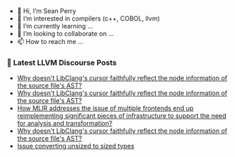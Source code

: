 - 👋 Hi, I’m Sean Perry
- 👀 I’m interested in compilers (c++, COBOL, llvm)
- 🌱 I’m currently learning ...
- 💞️ I’m looking to collaborate on ...
- 📫 How to reach me ...

<!---
s66perry/s66perry is a ✨ special ✨ repository because its `README.md` (this file) appears on your GitHub profile.
You can click the Preview link to take a look at your changes.
--->
### 📕 Latest LLVM Discourse Posts

<!-- DISCOURSE-LLVM:START -->
- [Why doesn&#39;t LibClang&#39;s cursor faithfully reflect the node information of the source file&#39;s AST?](https://discourse.llvm.org/t/why-doesnt-libclangs-cursor-faithfully-reflect-the-node-information-of-the-source-files-ast/73704#post_5)
- [Why doesn&#39;t LibClang&#39;s cursor faithfully reflect the node information of the source file&#39;s AST?](https://discourse.llvm.org/t/why-doesnt-libclangs-cursor-faithfully-reflect-the-node-information-of-the-source-files-ast/73704#post_4)
- [How MLIR addresses the issue of multiple frontends end up reimplementing significant pieces of infrastructure to support the need for analysis and transformation?](https://discourse.llvm.org/t/how-mlir-addresses-the-issue-of-multiple-frontends-end-up-reimplementing-significant-pieces-of-infrastructure-to-support-the-need-for-analysis-and-transformation/73762#post_3)
- [Why doesn&#39;t LibClang&#39;s cursor faithfully reflect the node information of the source file&#39;s AST?](https://discourse.llvm.org/t/why-doesnt-libclangs-cursor-faithfully-reflect-the-node-information-of-the-source-files-ast/73704#post_3)
- [Issue converting unsized to sized types](https://discourse.llvm.org/t/issue-converting-unsized-to-sized-types/73730#post_4)
<!-- DISCOURSE-LLVM:END -->

